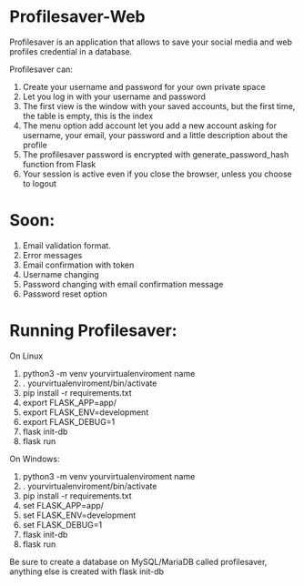 # Profilesaver-Web


Profilesaver is an application that allows to save your social media and web profiles credential in a database.

Profilesaver can:

1. Create your username and password for your own private space
2. Let you log in with your username and password
3. The first view is the window with your saved accounts, but the first time, the table is empty, this is the index
4. The menu option add account let you add a new account asking for username, your email, your password and a little description about the profile
5. The profilesaver password is encrypted with generate_password_hash function from Flask
6. Your session is active even if you close the browser, unless you choose to logout

# Soon:
1. Email validation format.
2. Error messages
3. Email confirmation with token
4. Username changing
5. Password changing with email confirmation message
6. Password reset option


# Running Profilesaver:

On Linux

1. python3 -m venv yourvirtualenviroment name
2. . yourvirtualenviroment/bin/activate
3. pip install -r requirements.txt
4. export FLASK_APP=app/
5. export FLASK_ENV=development
6. export FLASK_DEBUG=1
7. flask init-db
8. flask run

On Windows:

1. python3 -m venv yourvirtualenviroment name
2. . yourvirtualenviroment/bin/activate
3. pip install -r requirements.txt
4. set FLASK_APP=app/
5. set FLASK_ENV=development
6. set FLASK_DEBUG=1
7. flask init-db
8. flask run

Be sure to create a database on MySQL/MariaDB called profilesaver, anything else is created with flask init-db
